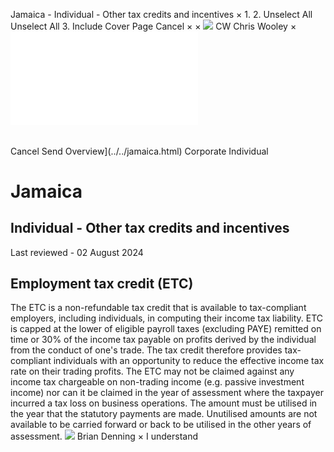 Jamaica - Individual - Other tax credits and incentives
×
1.
2.
Unselect All
Unselect All
3.
Include Cover Page
Cancel
×
×
![](../../-/media/world-wide-tax-summaries/attachments/global---chris-wooley.ashx%3Frev=ac5e5f3223b34096b1afc2a6009c7320&revision=ac5e5f32-23b3-4096-b1af-c2a6009c7320&hash=859B7ADC84DC2CBEC9760E9E6EE7DE6D0A8BFCDF)
CW
Chris Wooley
×
![](other-tax-credits-and-incentives.html)
######
Cancel
Send
Overview](../../jamaica.html)
Corporate
Individual
# Jamaica
## Individual - Other tax credits and incentives
Last reviewed - 02 August 2024
## Employment tax credit (ETC)
The ETC is a non-refundable tax credit that is available to tax-compliant employers, including individuals, in computing their income tax liability.
ETC is capped at the lower of eligible payroll taxes (excluding PAYE) remitted on time or 30% of the income tax payable on profits derived by the individual from the conduct of one's trade. The tax credit therefore provides tax-compliant individuals with an opportunity to reduce the effective income tax rate on their trading profits.
The ETC may not be claimed against any income tax chargeable on non-trading income (e.g. passive investment income) nor can it be claimed in the year of assessment where the taxpayer incurred a tax loss on business operations. The amount must be utilised in the year that the statutory payments are made. Unutilised amounts are not available to be carried forward or back to be utilised in the other years of assessment.
![](../../-/media/world-wide-tax-summaries/attachments/jamaica---brian-denning.ashx%3Frev=24a3dbb2d6a746a48f45224277f301fa&revision=24a3dbb2-d6a7-46a4-8f45-224277f301fa&hash=981737E120909F0B43796CEA7D812B335536CEF9)
Brian Denning
×
I understand